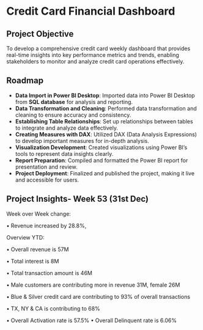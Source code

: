 # Credit Card Financial Dashboard
## Project Objective
To develop a comprehensive credit card weekly dashboard that provides real-time insights into key performance metrics and trends, enabling stakeholders to monitor and analyze credit card operations effectively.

## Roadmap
- **Data Import in Power BI Desktop**: Imported data into Power BI Desktop from **SQL database** for analysis and reporting.
- **Data Transformation and Cleaning**: Performed data transformation and cleaning to ensure accuracy and consistency.
- **Establishing Table Relationships**: Set up relationships between tables to integrate and analyze data effectively.
- **Creating Measures with DAX**: Utilized DAX (Data Analysis Expressions) to develop important measures for in-depth analysis.
- **Visualization Development**: Created visualizations using Power BI’s tools to represent data insights clearly.
- **Report Preparation**: Compiled and formatted the Power BI report for presentation and review.
- **Project Deployment**: Finalized and published the project, making it live and accessible for users.

## Project Insights- Week 53 (31st Dec)

Week over Week change: 

• Revenue increased by 28.8%, 

Overview YTD:

• Overall revenue is 57M

• Total interest is 8M

• Total transaction amount is 46M

• Male customers are contributing more in revenue 31M, female 26M

• Blue & Silver credit card are contributing to 93% of overall 
transactions

• TX, NY & CA is contributing to 68%

• Overall Activation rate is 57.5%
• Overall Delinquent rate is 6.06%

